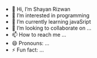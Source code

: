 - 👋 Hi, I’m Shayan Rizwan
- 👀 I’m interested in programming
- 🌱 I’m currently learning javaSript
- 💞️ I’m looking to collaborate on ...
- 📫 How to reach me ...
- 😄 Pronouns: ...
- ⚡ Fun fact: ...

<!---
shayanrizwan20/shayanrizwan20 is a ✨ special ✨ repository because its `README.md` (this file) appears on your GitHub profile.
You can click the Preview link to take a look at your changes.
--->
